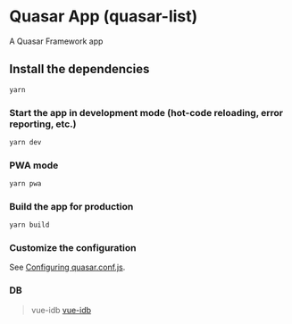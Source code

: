 # Quasar App (quasar-list)

A Quasar Framework app

## Install the dependencies
```bash
yarn
```

### Start the app in development mode (hot-code reloading, error reporting, etc.)
```bash
yarn dev
```

### PWA mode
```bash
yarn pwa
```


### Build the app for production
```bash
yarn build
```

### Customize the configuration
See [Configuring quasar.conf.js](https://quasar.dev/quasar-cli/quasar-conf-js).

### DB
> vue-idb
[vue-idb](https://github.com/ddgll/vue-idb/wiki)
